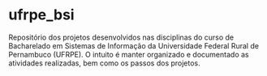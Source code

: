 # ufrpe_bsi
Repositório dos projetos desenvolvidos nas disciplinas do curso de Bacharelado em Sistemas de Informação da Universidade Federal Rural de Pernambuco (UFRPE). O intuito é manter organizado e documentado as atividades realizadas, bem como os passos dos projetos.
